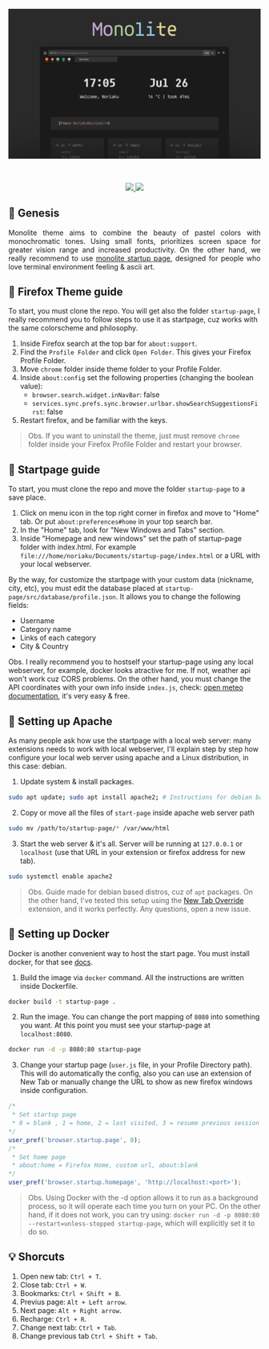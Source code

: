 ![firefox_monolite_hero](resources/images/firefox_monolite_hero.png)

<br />
<p align="center">
    <a href="./LICENSE">
        <img src="https://img.shields.io/static/v1.svg?style=for-the-badge&label=With%20love%20from&message=PERU&colorA=333333&colorB=E6A3A2"/>
    </a>
    <a href="https://github.com/catppuccin/catppuccin/blob/main/LICENSE">
        <img src="https://img.shields.io/static/v1.svg?style=for-the-badge&label=License&message=MIT&logoColor=333333&colorA=333333&colorB=B8D9B0"/>
    </a>
</p>

## 🌱 Genesis

<p align="justify">
Monolite theme aims to combine the beauty of pastel colors with monochromatic tones. Using small fonts, prioritizes screen space for greater vision range and increased productivity. On the other hand, we really recommend to use <a href="https://github.com/noriaku/firefox-monolite/tree/main/startup-page">monolite startup page</a>, designed for people who love terminal environment feeling & ascii art.
</p>
 
## 🦊 Firefox Theme guide

To start, you must clone the repo. You will get also the folder `startup-page`, I really recommend you to follow steps to use it as startpage, cuz works with the same colorscheme and philosophy.

1. Inside Firefox search at the top bar for `about:support`.
2. Find the `Profile Folder` and click `Open Folder`. This gives your Firefox Profile Folder.
3. Move `chrome` folder inside theme folder to your Profile Folder.
4. Inside `about:config` set the following properties (changing the boolean value):
   - `browser.search.widget.inNavBar`: false
   - `services.sync.prefs.sync.browser.urlbar.showSearchSuggestionsFirst`: false
5. Restart firefox, and be familiar with the keys.

> Obs. If you want to uninstall the theme, just must remove `chrome` folder inside your Firefox Profile Folder and restart your browser.

## 🚀 Startpage guide

To start, you must clone the repo and move the folder `startup-page` to a save place.

1. Click on menu icon in the top right corner in firefox and move to "Home" tab. Or put `about:preferences#home` in your top search bar.
2. In the "Home" tab, look for "New Windows and Tabs" section.
3. Inside "Homepage and new windows" set the path of startup-page folder with index.html. For example `file:///home/noriaku/Documents/startup-page/index.html` or a URL with your local webserver.

By the way, for customize the startpage with your custom data (nickname, city, etc), you must edit the database placed at `startup-page/src/database/profile.json`. It allows you to change the following fields:

- Username
- Category name
- Links of each category
- City & Country

Obs. I really recommend you to hostself your startup-page using any local webserver, for example, docker looks atractive for me. If not, weather api won't work cuz CORS problems. On the other hand, you must change the API coordinates with your own info inside `index.js`, check: [open meteo documentation](https://open-meteo.com/en/docs), it's very easy & free.

## 🦅 Setting up Apache

As many people ask how use the startpage with a local web server: many extensions needs to work with local webserver, I'll explain step by step how configure your local web server using apache and a Linux distribution, in this case: debian.

1. Update system & install packages.

```bash
sudo apt update; sudo apt install apache2; # Instructions for debian based distros.
```

2. Copy or move all the files of `start-page` inside apache web server path

```bash
sudo mv /path/to/startup-page/* /var/www/html
```

3. Start the web server & it's all. Server will be running at `127.0.0.1` or `localhost` (use that URL in your extension or firefox address for new tab).

```bash
sudo systemctl enable apache2
```

> Obs. Guide made for debian based distros, cuz of `apt` packages. On the other hand, I've tested this setup using the [New Tab Override](https://addons.mozilla.org/en-US/firefox/addon/new-tab-override/) extension, and it works perfectly. Any questions, open a new issue.

## 🐋 Setting up Docker

Docker is another convenient way to host the start page. You must install docker, for that see [docs](https://docs.docker.com/get-docker/).

1. Build the image via `docker` command. All the instructions are written inside Dockerfile.

```bash
docker build -t startup-page .
```

2. Run the image. You can change the port mapping of `8080` into something you want. At this point you must see your startup-page at `localhost:8080`.

```bash
docker run -d -p 8080:80 startup-page
```

3. Change your startup page (`user.js` file, in your Profile Directory path). This will do automatically the config, also you can use an extension of New Tab or manually change the URL to show as new firefox windows inside configuration.

```js
/*
 * Set startup page
 * 0 = blank , 1 = home, 2 = last visited, 3 = resume previous session
*/
user_pref('browser.startup.page', 0);
/*
 * Set home page
 * about:home = Firefox Home, custom url, about:blank
*/
user_pref('browser.startup.homepage', 'http://localhost:<port>');
```

> Obs. Using Docker with the -d option allows it to run as a background process, so it will operate each time you turn on your PC. On the other hand, if it does not work, you can try using: `docker run -d -p 8080:80 --restart=unless-stopped startup-page`, which will explicitly set it to do so.

## 💡 Shorcuts

1. Open new tab: `Ctrl + T`.
2. Close tab: `Ctrl + W`.
3. Bookmarks: `Ctrl + Shift + B`.
4. Previus page: `Alt + Left arrow`.
5. Next page: `Alt + Right arrow`.
6. Recharge: `Ctrl + R`.
7. Change next tab: `Ctrl + Tab`.
8. Change previous tab `Ctrl + Shift + Tab`.
